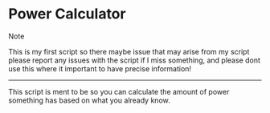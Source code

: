# Power Calculator
> [!NOTE]
> This is my first script so there maybe issue that may arise from my script please report any issues with the script if I miss something, and please dont use this where it important to have precise information!

---
This script is ment to be so you can calculate the amount of power something has based on what you already know.
